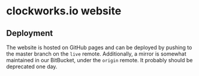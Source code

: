 # clockworks.io website

## Deployment

The website is hosted on GitHub pages and can be deployed by pushing
to the master branch on the `live` remote. Additionally, a mirror is
somewhat maintained in our BitBucket, under the `origin` remote. It
probably should be deprecated one day.

